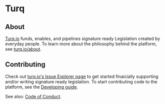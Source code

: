 # Turq

## About

[Turq.io](https://turq.io) funds, enables, and pipelines signature ready Legislation created by everyday people. To learn more about the philosophy behind the platform, see [turq.io/about](https://turq.io/about).


## Contributing

Check out [turq.io's Issue Explorer page](https://turq.io/contest) to get started finaicially supporting and/or writing signature ready legislation. To start contributing code to the platform, see the [Developing guide](DEVELOPING.md).

See also: [Code of Conduct](CODE_OF_CONDUCT.md).
